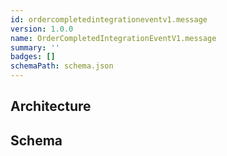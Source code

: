 ```yaml
---
id: ordercompletedintegrationeventv1.message
version: 1.0.0
name: OrderCompletedIntegrationEventV1.message
summary: ''
badges: []
schemaPath: schema.json
---
```

## Architecture
<NodeGraph />


## Schema
<SchemaViewer file="schema.json" title="Message Schema" maxHeight="500" />
